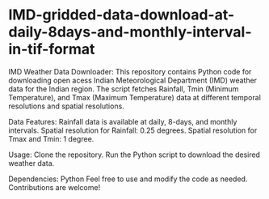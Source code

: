 # IMD-gridded-data-download-at-daily-8days-and-monthly-interval-in-tif-format
IMD Weather Data Downloader:
This repository contains Python code for downloading open acess Indian Meteorological Department (IMD) weather data for the Indian region. The script fetches Rainfall, Tmin (Minimum Temperature), and Tmax (Maximum Temperature) data at different temporal resolutions and spatial resolutions.

Data Features:
Rainfall data is available at daily, 8-days, and monthly intervals.
Spatial resolution for Rainfall: 0.25 degrees.
Spatial resolution for Tmax and Tmin: 1 degree.

Usage:
Clone the repository.
Run the Python script to download the desired weather data.

Dependencies:
Python
Feel free to use and modify the code as needed. Contributions are welcome!

